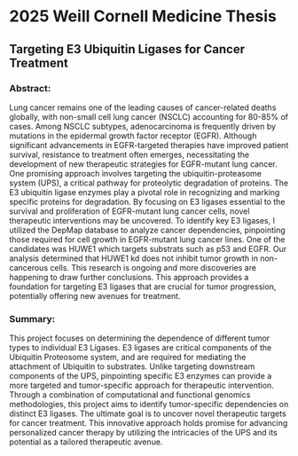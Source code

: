 # 2025 Weill Cornell Medicine Thesis 

## Targeting E3 Ubiquitin Ligases for Cancer Treatment

### Abstract: 
Lung cancer remains one of the leading causes of cancer-related deaths globally, with non-small cell lung cancer (NSCLC) accounting for 80-85% of cases. Among NSCLC subtypes, adenocarcinoma is frequently driven by mutations in the epidermal growth factor receptor (EGFR). Although significant advancements in EGFR-targeted therapies have improved patient survival, resistance to treatment often emerges, necessitating the development of new therapeutic strategies for EGFR-mutant lung cancer. One promising approach involves targeting the ubiquitin-proteasome system (UPS), a critical pathway for proteolytic degradation of proteins. The E3 ubiquitin ligase enzymes play a pivotal role in recognizing and marking specific proteins for degradation. By focusing on E3 ligases essential to the survival and proliferation of EGFR-mutant lung cancer cells, novel therapeutic interventions may be uncovered. To identify key E3 ligases, I utilized the DepMap database to analyze cancer dependencies, pinpointing those required for cell growth in EGFR-mutant lung cancer lines. One of the candidates was HUWE1 which targets substrats such as p53 and EGFR. Our analysis determined that HUWE1 kd does not inhibit tumor growth in non-cancerous cells. This research is ongoing and more discoveries are happening to draw further conclusions. This approach provides a foundation for targeting E3 ligases that are crucial for tumor progression, potentially offering new avenues for treatment.


### Summary: 
This project focuses on determining the dependence of different tumor types to individual E3 Ligases.
E3 ligases are critical components of the Ubiquitin Proteosome system, and are required for mediating
the attachment of Ubiquitin to substrates. Unlike targeting downstream components of the UPS, pinpointing
specific E3 enzymes can provide a more targeted and tumor-specific approach for therapeutic intervention.
Through a combination of computational and functional genomics methodologies, this project aims to identify
tumor-specific dependencies on distinct E3 ligases. The ultimate goal is to uncover novel therapeutic targets for
cancer treatment. This innovative approach holds promise for advancing personalized cancer therapy by
utilizing the intricacies of the UPS and its potential as a tailored therapeutic avenue.
